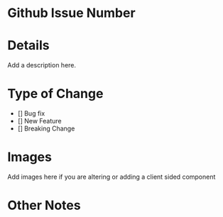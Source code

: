 # Github Issue Number

# Details

Add a description here.

# Type of Change

- [] Bug fix
- [] New Feature
- [] Breaking Change

# Images

Add images here if you are altering or adding a client sided component

# Other Notes
